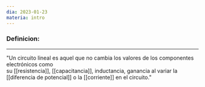 ```yaml
---
dia: 2023-01-23
materia: intro
---
```

### **Definicion:**
---
"Un circuito lineal es aquel que no cambia los valores de los componentes electrónicos como su [[resistencia]], [[capacitancia]], inductancia, ganancia al variar la [[diferencia de potencial]] o la [[corriente]] en el circuito."